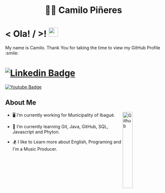 ### <h1 align="center"> :man_technologist: Camilo Piñeres </h1>

<h1> < Ola! / >! <img src = "https://raw.githubusercontent.com/MartinHeinz/MartinHeinz/master/wave.gif" width = 30px> </h1>
<p align='center'>
</p>
    
<div size='20px'> My name is Camilo. Thank You for taking the time to view my GitHub Profile :smile: 
</div>

# [![Linkedin Badge](https://img.shields.io/badge/-LinkedIn-blue?style=for-the-badge&logo=Linkedin&logoColor=white&link=https://www.linkedin.com/in/camilopineres/)](https://www.linkedin.com/in/camilopineres/)
[![Youtube Badge](https://img.shields.io/badge/-Youtube-red?style=for-the-badge&logo=Youtube&logoColor=white&link=https://www.youtube.com/user/TazaPurpuraLive/videos)](https://www.youtube.com/user/TazaPurpuraLive/videos)
    
<h2> About Me </h2>

    
 <img width="25%" align="right" alt="Github" src="https://media.giphy.com/media/wwg1suUiTbCY8H8vIA/giphy-downsized-large.gif" />

- 🖥 I’m currently working for Municipality of Ibagué.
  
- 🧩 I’m currently learning Git, Java, GitHub, SQL, Javascript and Phyton.
  
- 🏂 I like to Learn more about English, Programing and I'm a Music Producer.
  



